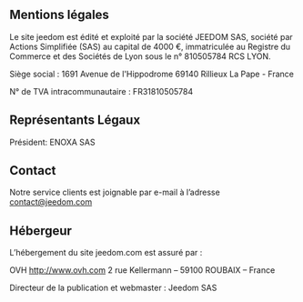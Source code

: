 ## Mentions légales

Le site jeedom est édité et exploité par la société JEEDOM SAS, société par Actions Simplifiée (SAS) au capital de 4000 €, immatriculée au Registre du Commerce et des Sociétés de Lyon sous le n° 810505784 RCS LYON.

Siège social : 1691 Avenue de l'Hippodrome 69140 Rillieux La Pape - France

N° de TVA intracommunautaire : FR31810505784

## Représentants Légaux

Président: ENOXA SAS

## Contact

Notre service clients est joignable par e-mail à l’adresse contact@jeedom.com

## Hébergeur

L’hébergement du site jeedom.com est assuré par :

OVH
http://www.ovh.com
2 rue Kellermann – 59100 ROUBAIX – France

Directeur de la publication et webmaster : Jeedom SAS
